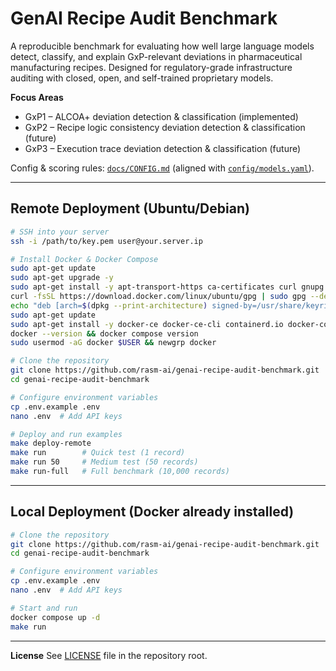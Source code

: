 # GenAI Recipe Audit Benchmark

A reproducible benchmark for evaluating how well large language models detect, classify, and explain GxP-relevant deviations in pharmaceutical manufacturing recipes. Designed for regulatory-grade infrastructure auditing with closed, open, and self-trained proprietary models.

**Focus Areas**

* GxP1 – ALCOA+ deviation detection & classification (implemented)
* GxP2 – Recipe logic consistency deviation detection & classification (future)
* GxP3 – Execution trace deviation detection & classification (future)

Config & scoring rules: [`docs/CONFIG.md`](docs/CONFIG.md) (aligned with [`config/models.yaml`](config/models.yaml)).

---

## Remote Deployment (Ubuntu/Debian)

```bash
# SSH into your server
ssh -i /path/to/key.pem user@your.server.ip

# Install Docker & Docker Compose
sudo apt-get update
sudo apt-get upgrade -y
sudo apt-get install -y apt-transport-https ca-certificates curl gnupg lsb-release
curl -fsSL https://download.docker.com/linux/ubuntu/gpg | sudo gpg --dearmor -o /usr/share/keyrings/docker-archive-keyring.gpg
echo "deb [arch=$(dpkg --print-architecture) signed-by=/usr/share/keyrings/docker-archive-keyring.gpg] https://download.docker.com/linux/ubuntu $(lsb_release -cs) stable" | sudo tee /etc/apt/sources.list.d/docker.list > /dev/null
sudo apt-get update
sudo apt-get install -y docker-ce docker-ce-cli containerd.io docker-compose-plugin
docker --version && docker compose version
sudo usermod -aG docker $USER && newgrp docker

# Clone the repository
git clone https://github.com/rasm-ai/genai-recipe-audit-benchmark.git
cd genai-recipe-audit-benchmark

# Configure environment variables
cp .env.example .env
nano .env  # Add API keys

# Deploy and run examples
make deploy-remote
make run        # Quick test (1 record)
make run 50     # Medium test (50 records)
make run-full   # Full benchmark (10,000 records)
```

---

## Local Deployment (Docker already installed)

```bash
# Clone the repository
git clone https://github.com/rasm-ai/genai-recipe-audit-benchmark.git
cd genai-recipe-audit-benchmark

# Configure environment variables
cp .env.example .env
nano .env  # Add API keys

# Start and run
docker compose up -d
make run
```

---

**License**
See [LICENSE](LICENSE) file in the repository root.
